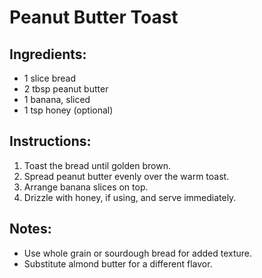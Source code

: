 # Peanut Butter Toast

## Ingredients:
- 1 slice bread
- 2 tbsp peanut butter
- 1 banana, sliced
- 1 tsp honey (optional)

## Instructions:
1. Toast the bread until golden brown.
2. Spread peanut butter evenly over the warm toast.
3. Arrange banana slices on top.
4. Drizzle with honey, if using, and serve immediately.

## Notes:
- Use whole grain or sourdough bread for added texture.
- Substitute almond butter for a different flavor.